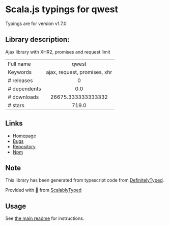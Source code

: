 
# Scala.js typings for qwest

Typings are for version v1.7.0

## Library description:
Ajax library with XHR2, promises and request limit

|                    |                 |
| ------------------ | :-------------: |
| Full name          | qwest |
| Keywords           | ajax, request, promises, xhr |
| # releases         | 0 |
| # dependents       | 0.0 |
| # downloads        | 26675.333333333332 |
| # stars            | 719.0 |

## Links
- [Homepage](https://github.com/pyrsmk/qwest#readme)
- [Bugs](https://github.com/pyrsmk/qwest/issues)
- [Repository](https://github.com/pyrsmk/qwest)
- [Npm](https://www.npmjs.com/package/qwest)
    


## Note
This library has been generated from typescript code from [DefinitelyTyped](https://definitelytyped.org).

Provided with :purple_heart: from [ScalablyTyped](https://github.com/oyvindberg/ScalablyTyped)

## Usage
See [the main readme](../../readme.md) for instructions.


